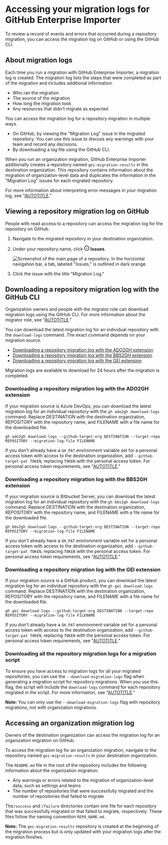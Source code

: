 # Accessing your migration logs for GitHub Enterprise Importer

To review a record of events and errors that occurred during a repository migration, you can access the migration log on GitHub or using the GitHub CLI.

## About migration logs

Each time you run a migration with GitHub Enterprise Importer, a migration log is created. The migration log lists the steps that were completed as part of the migration and includes additional information.

- Who ran the migration
- The source of the migration
- How long the migration took
- Any resources that didn't migrate as expected

You can access the migration log for a repository migration in multiple ways.

- On GitHub, by viewing the "Migration Log" issue in the migrated repository. You can use this issue to discuss any warnings with your team and record any decisions.
- By downloading a log file using the GitHub CLI.

When you run an organization migration, GitHub Enterprise Importer additionally creates a repository named `gei-migration-results` in the destination organization. This repository contains information about the migration of organization-level data and duplicates the information in the "Migration Log" issues for each migrated repository.

For more information about interpreting error messages in your migration log, see "[AUTOTITLE](/migrations/using-github-enterprise-importer/completing-your-migration-with-github-enterprise-importer/troubleshooting-your-migration-with-github-enterprise-importer#troubleshooting-successful-migrations)."

## Viewing a repository migration log on GitHub

People with read access to a repository can access the migration log for the repository on GitHub.

1. Navigate to the migrated repository in your destination organization.
1. Under your repository name, click <svg version="1.1" width="16" height="16" viewBox="0 0 16 16" class="octicon octicon-issue-opened" aria-hidden="true"><path d="M8 9.5a1.5 1.5 0 1 0 0-3 1.5 1.5 0 0 0 0 3Z"></path><path d="M8 0a8 8 0 1 1 0 16A8 8 0 0 1 8 0ZM1.5 8a6.5 6.5 0 1 0 13 0 6.5 6.5 0 0 0-13 0Z"></path></svg> **Issues**.

   ![Screenshot of the main page of a repository. In the horizontal navigation bar, a tab, labeled "Issues," is outlined in dark orange.](/assets/images/help/repository/repo-tabs-issues.png)

1. Click the issue with the title "Migration Log."

## Downloading a repository migration log with the GitHub CLI

Organization owners and people with the migrator role can download migration logs using the GitHub CLI. For more information about the migrator role, see "[AUTOTITLE](/migrations/using-github-enterprise-importer/preparing-to-migrate-with-github-enterprise-importer/granting-the-migrator-role-for-github-enterprise-importer)."

You can download the latest migration log for an individual repository with the `download-logs` command. The exact command depends on your migration source.

- [Downloading a repository migration log with the ADO2GH extension](#downloading-a-repository-migration-log-with-the-ado2gh-extension)
- [Downloading a repository migration log with the BBS2GH extension](#downloading-a-repository-migration-log-with-the-bbs2gh-extension)
- [Downloading a repository migration log with the GEI extension](#downloading-a-repository-migration-log-with-the-gei-extension)

Migration logs are available to download for 24 hours after the migration is completed.

### Downloading a repository migration log with the ADO2GH extension

If your migration source is Azure DevOps, you can download the latest migration log for an individual repository with the `gh ado2gh download-logs` command. Replace DESTINATION with the destination organization, REPOSITORY with the repository name, and FILENAME with a file name for the downloaded file.

```shell copy
gh ado2gh download-logs --github-target-org DESTINATION --target-repo REPOSITORY --migration-log-file FILENAME
```

If you don't already have a `GH_PAT` environment variable set for a personal access token with access to the destination organization, add `--github-target-pat TOKEN`, replacing `TOKEN` with the personal access token. For personal access token requirements, see "[AUTOTITLE](/migrations/using-github-enterprise-importer/preparing-to-migrate-with-github-enterprise-importer/managing-access-for-github-enterprise-importer#required-scopes-for-github-enterprise-importer)."

### Downloading a repository migration log with the BBS2GH extension

If your migration source is Bitbucket Server, you can download the latest migration log for an individual repository with the `gh bbs2gh download-logs` command. Replace DESTINATION with the destination organization, REPOSITORY with the repository name, and FILENAME with a file name for the downloaded file.

```shell copy
gh bbs2gh download-logs --github-target-org DESTINATION --target-repo REPOSITORY --migration-log-file FILENAME
```

If you don't already have a `GH_PAT` environment variable set for a personal access token with access to the destination organization, add `--github-target-pat TOKEN`, replacing `TOKEN` with the personal access token. For personal access token requirements, see "[AUTOTITLE](/migrations/using-github-enterprise-importer/preparing-to-migrate-with-github-enterprise-importer/managing-access-for-github-enterprise-importer#required-scopes-for-github-enterprise-importer)."

### Downloading a repository migration log with the GEI extension

If your migration source is a GitHub product, you can download the latest migration log for an individual repository with the `gh gei download-logs` command. Replace DESTINATION with the destination organization, REPOSITORY with the repository name, and FILENAME with a file name for the downloaded file.

```shell copy
gh gei download-logs --github-target-org DESTINATION --target-repo REPOSITORY --migration-log-file FILENAME
```

If you don't already have a `GH_PAT` environment variable set for a personal access token with access to the destination organization, add `--github-target-pat TOKEN`, replacing `TOKEN` with the personal access token. For personal access token requirements, see "[AUTOTITLE](/migrations/using-github-enterprise-importer/preparing-to-migrate-with-github-enterprise-importer/managing-access-for-github-enterprise-importer#required-scopes-for-github-enterprise-importer)."

### Downloading all the repository migration logs for a migration script

To ensure you have access to migration logs for all your migrated repositories, you can use the `--download-migration-logs` flag when generating a migration script for repository migrations. When you use this flag, the script will include the `download-logs` command for each repository migrated in the script. For more information, see "[AUTOTITLE](/migrations/using-github-enterprise-importer/migrating-repositories-with-github-enterprise-importer)."

<div class="ghd-spotlight ghd-spotlight-note border rounded-1 my-3 p-3 f5 color-border-accent-emphasis color-bg-accent">

**Note:** You can only use the `--download-migration-logs` flag with repository migrations, not with organization migrations.

</div>

## Accessing an organization migration log

Owners of the destination organization can access the migration log for an organization migration on GitHub.

To access the migration log for an organization migration, navigate to the repository named `gei-migration-results` in your destination organization.

The `README.md` file in the root of the repository includes the following information about the organization migration:
- Any warnings or errors related to the migration of organization-level data, such as settings and teams
- The number of repositories that were successfully migrated and the number of repositories that failed to migrate

The`/success` and `/failure` directories contain one file for each repository that was successfully migrated or that failed to migrate, respectively. These files follow the naming convention `REPO_NAME.md`.

<div class="ghd-spotlight ghd-spotlight-note border rounded-1 my-3 p-3 f5 color-border-accent-emphasis color-bg-accent">

**Note:** The `gei-migration-results` repository is created at the beginning of the migration process but is only updated with your migration logs after the migration finishes.

</div>
